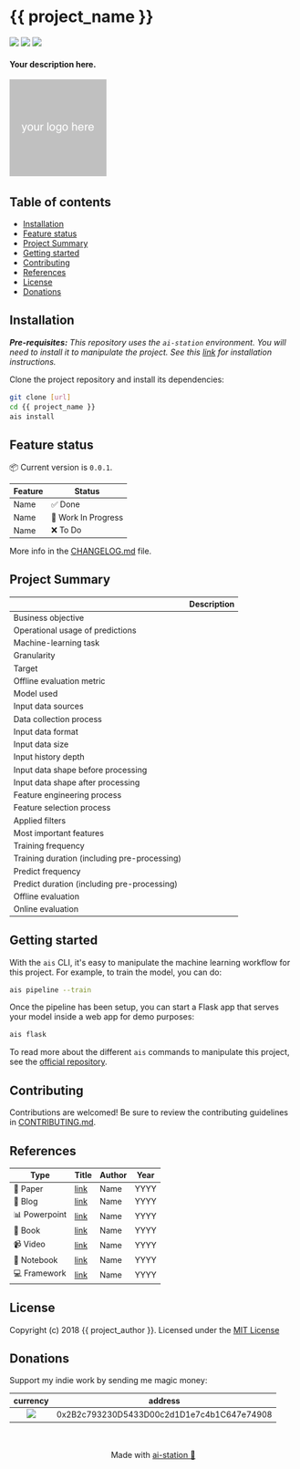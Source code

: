 # {{ project_name }}

<p align="left">
<img src="https://travis-ci.org/{{ project_author }}/{{ project_name }}.svg?branch=master" height="18">
<img src="https://codecov.io/gh/{{ project_author }}/{{ project_name }}/branch/master/graph/badge.svg" height="18">
<img src="https://img.shields.io/badge/License-MIT-yellow.svg" height="18">
</p>

#### Your description here.

![](docs/images/logo.png)

## Table of contents

- [Installation](#installation)
- [Feature status](#feature-status)
- [Project Summary](#project-summary)
- [Getting started](#getting-started)
- [Contributing](#contributing)
- [References](#references)
- [License](#license)
- [Donations](#donations)

## Installation

*__Pre-requisites:__ This repository uses the `ai-station` environment. You will need to install it to manipulate the project. See this [link](https://github.com/fmikaelian/ai-station) for installation instructions.*

Clone the project repository and install its dependencies:

```bash
git clone [url]
cd {{ project_name }}
ais install
```

## Feature status

📦 Current version is `0.0.1`.

| Feature | Status                                     |
|---------|--------------------------------------------|
| Name    | :white_check_mark: Done                    |
| Name    | :arrows_counterclockwise: Work In Progress |
| Name    | :x: To Do                                  |

More info in the [CHANGELOG.md](CHANGELOG.md) file.

## Project Summary

|                                              | Description |
|----------------------------------------------|-------------|
| Business objective                           |             |
| Operational usage of predictions             |             |
| Machine-learning task                        |             |
| Granularity                                  |             |
| Target                                       |             |
| Offline evaluation metric                    |             |
| Model used                                   |             |
| Input data sources                           |             |
| Data collection process                      |             |
| Input data format                            |             |
| Input data size                              |             |
| Input history depth                          |             |
| Input data shape before processing           |             |
| Input data shape after processing            |             |
| Feature engineering process                  |             |
| Feature selection process                    |             |
| Applied filters                              |             |
| Most important features                      |             |
| Training frequency                           |             |
| Training duration (including pre-processing) |             |
| Predict frequency                            |             |
| Predict duration (including pre-processing)  |             |
| Offline evaluation                           |             |
| Online evaluation                            |             |

## Getting started

With the `ais` CLI, it's easy to manipulate the machine learning workflow for this project. For example, to train the model, you can do:

```bash
ais pipeline --train
```

Once the pipeline has been setup, you can start a Flask app that serves your model inside a web app for demo purposes:

```bash
ais flask
```

To read more about the different `ais` commands to manipulate this project, see the [official repository](https://github.com/fmikaelian/ai-station).

## Contributing

Contributions are welcomed! Be sure to review the contributing guidelines in [CONTRIBUTING.md](CONTRIBUTING.md).

## References

| Type                        | Title        | Author | Year |
|-----------------------------|--------------|--------|------|
| :newspaper: Paper           | [link](link) | Name   | YYYY |
| :signal_strength: Blog      | [link](link) | Name   | YYYY |
| :bar_chart: Powerpoint      | [link](link) | Name   | YYYY |
| :green_book: Book           | [link](link) | Name   | YYYY |
| :video_camera: Video        | [link](link) | Name   | YYYY |
| :triangular_ruler: Notebook | [link](link) | Name   | YYYY |
| :computer: Framework        | [link](link) | Name   | YYYY |

## License

Copyright (c) 2018 {{ project_author }}. Licensed under the [MIT License](LICENSE)

## Donations

Support my indie work by sending me magic money:

|                                   currency                                    | address                                    |
|:-----------------------------------------------------------------------------:|--------------------------------------------|
| <a ><img src="https://cdn.coinranking.com/rk4RKHOuW/eth.svg" width="30" ></a> | 0x2B2c793230D5433D00c2d1D1e7c4b1C647e74908 |

<p align="center">
</br>
</br>
  Made with <a href="https://github.com/fmikaelian/ai-station">ai-station 🌌 </a>
</p>
